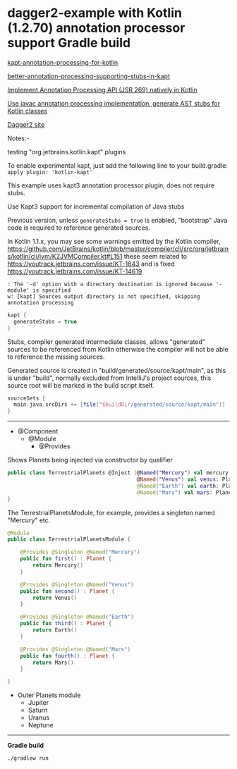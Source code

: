 dagger2-example with Kotlin (1.2.70) annotation processor support Gradle build
=================================

[kapt-annotation-processing-for-kotlin](http://blog.jetbrains.com/kotlin/2015/05/kapt-annotation-processing-for-kotlin)

[better-annotation-processing-supporting-stubs-in-kapt](http://blog.jetbrains.com/kotlin/2015/06/better-annotation-processing-supporting-stubs-in-kapt)

[Implement Annotation Processing API (JSR 269) natively in Kotlin](https://youtrack.jetbrains.com/issue/KT-13499)

[Use javac annotation processing implementation, generate AST stubs for Kotlin classes](https://youtrack.jetbrains.com/issue/KT-14937#tab=Linked%20Issues)

[Dagger2 site ](http://google.github.io/dagger/)

Notes:-

testing "org.jetbrains.kotlin.kapt" plugins

To enable experimental kapt, just add the following line to your build.gradle:
```apply plugin: 'kotlin-kapt'```

This example uses kapt3 annotation processor plugin, does not require stubs.

Use Kapt3  support for incremental compilation of Java stubs
 
Previous version, unless ```generateStubs = true``` is enabled, "bootstrap" Java code is required to reference generated sources.

In Kotlin 1.1.x, you may see some warnings emitted by the Kotlin compiler, https://github.com/JetBrains/kotlin/blob/master/compiler/cli/src/org/jetbrains/kotlin/cli/jvm/K2JVMCompiler.kt#L151
these seem related to https://youtrack.jetbrains.com/issue/KT-1643
and is fixed https://youtrack.jetbrains.com/issue/KT-14619
```
: The '-d' option with a directory destination is ignored because '-module' is specified
w: [kapt] Sources output directory is not specified, skipping annotation processing
```

~~~ groovy
kapt {
  generateStubs = true
}
~~~

Stubs, compiler generated intermediate classes, allows "generated" sources to be referenced from Kotlin otherwise the compiler will not be able to reference the missing sources.

Generated source is created in "build/generated/source/kapt/main", as this is under "build", normally excluded from IntelliJ's project sources, this source root will be marked in the build script itself.

~~~ groovy
sourceSets {
  main.java.srcDirs += [file("$buildDir/generated/source/kapt/main")]
}
~~~

---

* @Component
  * @Module
    * @Provides

Shows Planets being injected via constructor by qualifier

~~~ kotlin
public class TerrestrialPlanets @Inject (@Named("Mercury") val mercury: Planet,
                                         @Named("Venus") val venus: Planet,
                                         @Named("Earth") val earth: Planet,
                                         @Named("Mars") val mars: Planet) {
}
~~~

The TerrestrialPlanetsModule, for example, provides a singleton named "Mercury" etc.

~~~ kotlin
@Module
public class TerrestrialPlanetsModule {

    @Provides @Singleton @Named("Mercury")
    public fun first() : Planet {
        return Mercury()
    }

    @Provides @Singleton @Named("Venus")
    public fun second() : Planet {
        return Venus()
    }

    @Provides @Singleton @Named("Earth")
    public fun third() : Planet {
        return Earth()
    }

    @Provides @Singleton @Named("Mars")
    public fun fourth() : Planet {
        return Mars()
    }

}
~~~

* Outer Planets module
  * Jupiter
  * Saturn
  * Uranus
  * Neptune

---

**Gradle build**

~~~
./gradlew run
~~~
